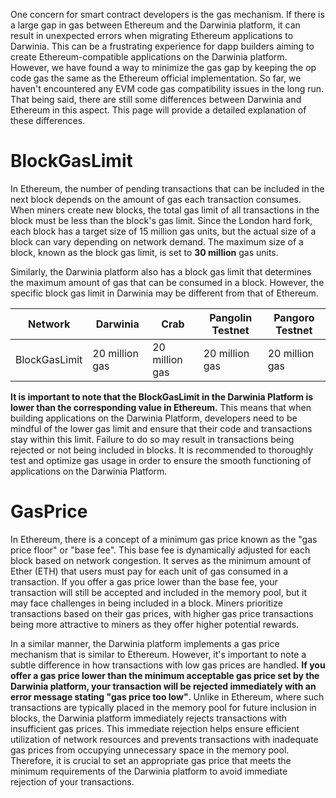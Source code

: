 One concern for smart contract developers is the gas mechanism. If there is a large gap in gas between Ethereum and the Darwinia platform, it can result in unexpected errors when migrating Ethereum applications to Darwinia. This can be a frustrating experience for dapp builders aiming to create Ethereum-compatible applications on the Darwinia platform. However, we have found a way to minimize the gas gap by keeping the op code gas the same as the Ethereum official implementation. So far, we haven't encountered any EVM code gas compatibility issues in the long run. That being said, there are still some differences between Darwinia and Ethereum in this aspect. This page will provide a detailed explanation of these differences.

# BlockGasLimit

In Ethereum, the number of pending transactions that can be included in the next block depends on the amount of gas each transaction consumes. When miners create new blocks, the total gas limit of all transactions in the block must be less than the block's gas limit. Since the London hard fork, each block has a target size of 15 million gas units, but the actual size of a block can vary depending on network demand. The maximum size of a block, known as the block gas limit, is set to **30 million** gas units.

Similarly, the Darwinia platform also has a block gas limit that determines the maximum amount of gas that can be consumed in a block. However, the specific block gas limit in Darwinia may be different from that of Ethereum.

| Network | Darwinia | Crab | Pangolin Testnet | Pangoro Testnet |
| --- | --- | --- | --- | --- |
| BlockGasLimit | 20 million gas | 20 million gas | 20 million gas  | 20 million gas  |

**It is important to note that the BlockGasLimit in the Darwinia Platform is lower than the corresponding value in Ethereum.** This means that when building applications on the Darwinia Platform, developers need to be mindful of the lower gas limit and ensure that their code and transactions stay within this limit. Failure to do so may result in transactions being rejected or not being included in blocks. It is recommended to thoroughly test and optimize gas usage in order to ensure the smooth functioning of applications on the Darwinia Platform.

# GasPrice

In Ethereum, there is a concept of a minimum gas price known as the "gas price floor" or "base fee". This base fee is dynamically adjusted for each block based on network congestion. It serves as the minimum amount of Ether (ETH) that users must pay for each unit of gas consumed in a transaction. If you offer a gas price lower than the base fee, your transaction will still be accepted and included in the memory pool, but it may face challenges in being included in a block. Miners prioritize transactions based on their gas prices, with higher gas price transactions being more attractive to miners as they offer higher potential rewards.

In a similar manner, the Darwinia platform implements a gas price mechanism that is similar to Ethereum. However, it's important to note a subtle difference in how transactions with low gas prices are handled. **If you offer a gas price lower than the minimum acceptable gas price set by the Darwinia platform, your transaction will be rejected immediately with an error message stating "gas price too low"**. Unlike in Ethereum, where such transactions are typically placed in the memory pool for future inclusion in blocks, the Darwinia platform immediately rejects transactions with insufficient gas prices. This immediate rejection helps ensure efficient utilization of network resources and prevents transactions with inadequate gas prices from occupying unnecessary space in the memory pool. Therefore, it is crucial to set an appropriate gas price that meets the minimum requirements of the Darwinia platform to avoid immediate rejection of your transactions.